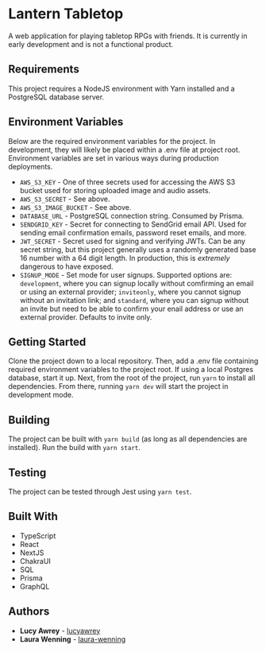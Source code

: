 # Lantern Tabletop
A web application for playing tabletop RPGs with friends. It is currently in early development and is not a functional product.

## Requirements
This project requires a NodeJS environment with Yarn installed and a PostgreSQL database server.

## Environment Variables
Below are the required environment variables for the project. In development, they will likely be placed within a .env file at project root. Environment variables are set in various ways during production deployments.

* `AWS_S3_KEY` - One of three secrets used for accessing the AWS S3 bucket used for storing uploaded image and audio assets.
* `AWS_S3_SECRET` - See above.
* `AWS_S3_IMAGE_BUCKET` - See above.
* `DATABASE_URL` - PostgreSQL connection string. Consumed by Prisma.
* `SENDGRID_KEY` - Secret for connecting to SendGrid email API. Used for sending email confirmation emails, password reset emails, and more.
* `JWT_SECRET` - Secret used for signing and verifying JWTs. Can be any secret string, but this project generally uses a randomly generated base 16 number with a 64 digit length. In production, this is *extremely* dangerous to have exposed.
* `SIGNUP_MODE` - Set mode for user signups. Supported options are: `development`, where you can signup locally without comfirming an email or using an external provider; `inviteonly`, where you cannot signup without an invitation link; and `standard`, where you can signup without an invite but need to be able to confirm your enail address or use an external provider. Defaults to invite only.


## Getting Started
Clone the project down to a local repository. Then, add a .env file containing required environment variables to the project root. If using a local Postgres database, start it up. Next, from the root of the project, run `yarn` to install all dependencies. From there, running `yarn dev` will start the project in development mode.

## Building
The project can be built with `yarn build` (as long as all dependencies are installed). Run the build with `yarn start`.

## Testing
The project can be tested through Jest using `yarn test`.

## Built With
* TypeScript
* React
* NextJS
* ChakraUI
* SQL 
* Prisma
* GraphQL

## Authors
* **Lucy Awrey** - [lucyawrey](https://github.com/lucyawrey)
* **Laura Wenning** - [laura-wenning](https://github.com/laura-wenning)
